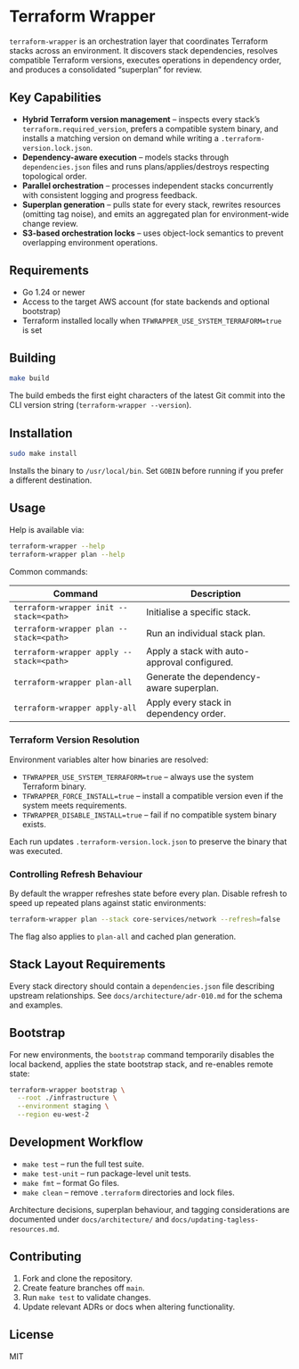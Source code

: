 # Terraform Wrapper

`terraform-wrapper` is an orchestration layer that coordinates Terraform stacks across an environment. It discovers stack dependencies, resolves compatible Terraform versions, executes operations in dependency order, and produces a consolidated “superplan” for review.

## Key Capabilities

- **Hybrid Terraform version management** – inspects every stack’s `terraform.required_version`, prefers a compatible system binary, and installs a matching version on demand while writing a `.terraform-version.lock.json`.
- **Dependency-aware execution** – models stacks through `dependencies.json` files and runs plans/applies/destroys respecting topological order.
- **Parallel orchestration** – processes independent stacks concurrently with consistent logging and progress feedback.
- **Superplan generation** – pulls state for every stack, rewrites resources (omitting tag noise), and emits an aggregated plan for environment-wide change review.
- **S3-based orchestration locks** – uses object-lock semantics to prevent overlapping environment operations.

## Requirements

- Go 1.24 or newer
- Access to the target AWS account (for state backends and optional bootstrap)
- Terraform installed locally when `TFWRAPPER_USE_SYSTEM_TERRAFORM=true` is set

## Building

```bash
make build
```

The build embeds the first eight characters of the latest Git commit into the CLI version string (`terraform-wrapper --version`).

## Installation

```bash
sudo make install
```

Installs the binary to `/usr/local/bin`. Set `GOBIN` before running if you prefer a different destination.

## Usage

Help is available via:

```bash
terraform-wrapper --help
terraform-wrapper plan --help
```

Common commands:

| Command                        | Description                                              |
| ----------------------------- | -------------------------------------------------------- |
| `terraform-wrapper init --stack=<path>` | Initialise a specific stack.                      |
| `terraform-wrapper plan --stack=<path>` | Run an individual stack plan.                     |
| `terraform-wrapper apply --stack=<path>` | Apply a stack with auto-approval configured.      |
| `terraform-wrapper plan-all`  | Generate the dependency-aware superplan.                 |
| `terraform-wrapper apply-all` | Apply every stack in dependency order.                   |

### Terraform Version Resolution

Environment variables alter how binaries are resolved:

- `TFWRAPPER_USE_SYSTEM_TERRAFORM=true` – always use the system Terraform binary.
- `TFWRAPPER_FORCE_INSTALL=true` – install a compatible version even if the system meets requirements.
- `TFWRAPPER_DISABLE_INSTALL=true` – fail if no compatible system binary exists.

Each run updates `.terraform-version.lock.json` to preserve the binary that was executed.

### Controlling Refresh Behaviour

By default the wrapper refreshes state before every plan. Disable refresh to speed up repeated plans against static environments:

```bash
terraform-wrapper plan --stack core-services/network --refresh=false
```

The flag also applies to `plan-all` and cached plan generation.

## Stack Layout Requirements

Every stack directory should contain a `dependencies.json` file describing upstream relationships. See `docs/architecture/adr-010.md` for the schema and examples.

## Bootstrap

For new environments, the `bootstrap` command temporarily disables the local backend, applies the state bootstrap stack, and re-enables remote state:

```bash
terraform-wrapper bootstrap \
  --root ./infrastructure \
  --environment staging \
  --region eu-west-2
```

## Development Workflow

- `make test` – run the full test suite.
- `make test-unit` – run package-level unit tests.
- `make fmt` – format Go files.
- `make clean` – remove `.terraform` directories and lock files.

Architecture decisions, superplan behaviour, and tagging considerations are documented under `docs/architecture/` and `docs/updating-tagless-resources.md`.

## Contributing

1. Fork and clone the repository.
2. Create feature branches off `main`.
3. Run `make test` to validate changes.
4. Update relevant ADRs or docs when altering functionality.

## License

MIT
